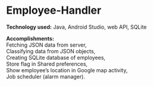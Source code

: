 # Employee-Handler

**Technology used:** Java, Android Studio, web API, SQLite

**Accomplishments:**\
Fetching JSON data from server,\
Classifying data from JSON objects,\
Creating SQLite database of employees,\
Store flag in Shared preferences,\
Show employee’s location in Google map activity,\
Job scheduler (alarm manager).
